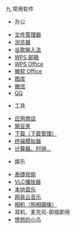 九.常用软件
* 办公
 - [文件管理器](https://github.com/openthos/userguide-analysis/blob/master/soft/%E6%96%87%E4%BB%B6%E7%AE%A1%E7%90%86%E5%99%A8.md)
 - [浏览器](https://github.com/openthos/userguide-analysis/blob/master/soft/%E6%B5%8F%E8%A7%88%E5%99%A8.md)
 - [谷歌输入法](https://github.com/openthos/userguide-analysis/blob/master/soft/%E8%B0%B7%E6%AD%8C%E8%BE%93%E5%85%A5%E6%B3%95_%E4%BD%BF%E7%94%A8%E6%89%8B%E5%86%8C.md)
 - [WPS 邮箱](https://github.com/openthos/community-analysis/blob/master/using-instractions/WPS%20%E9%82%AE%E7%AE%B1.md)
 - [WPS Office](https://github.com/openthos/community-analysis/blob/master/using-instractions/wps.md)
 - [微软 Office](https://github.com/openthos/userguide-analysis/blob/master/Office/%E5%BE%AE%E8%BD%AF%20Office.md)
 - [图库](https://github.com/openthos/app-testing-results/blob/master/APP_USER/%E5%9B%BE%E5%BA%93_%E4%BD%BF%E7%94%A8%E6%89%8B%E5%86%8C.md)
 - [微信](https://github.com/openthos/community-analysis/blob/master/using-instractions/%E5%BE%AE%E4%BF%A1.md)
 - [QQ](https://github.com/openthos/community-analysis/blob/master/using-instractions/QQ.md)

* 工具
 - [应用商店](https://github.com/openthos/appstore-ota-analysis/blob/master/AppStore%E4%BD%BF%E7%94%A8%E8%AF%B4%E6%98%8E.md)
 - [豌豆夹](https://github.com/openthos/app-testing-results/blob/master/APP_USER/%E8%B1%8C%E8%B1%86%E5%A4%B9_%E4%BD%BF%E7%94%A8%E6%89%8B%E5%86%8C.md)
 - [下载（下载管理）](https://github.com/openthos/community-analysis/blob/master/using-instractions/%E4%B8%8B%E8%BD%BD.md)
 - [终端模拟器](https://github.com/openthos/multiwin-analysis/blob/master/doc/lb/OtoTernminal%E4%BD%BF%E7%94%A8%E6%89%8B%E5%86%8C.md)
 - [计算器、时钟...](https://github.com/openthos/app-testing-results/blob/master/APP_USER/%E8%AE%A1%E7%AE%97%E5%99%A8%E3%80%81%E6%97%A5%E5%8E%86%E3%80%81%E6%97%B6%E9%92%9F_%E4%BD%BF%E7%94%A8%E6%96%B9%E5%BC%8F.md)

* 娱乐
 - [泰捷视频](https://github.com/openthos/app-testing-results/blob/master/APP_USER/%E6%B3%B0%E6%8D%B7%E8%A7%86%E9%A2%91_%E4%BD%BF%E7%94%A8%E6%89%8B%E5%86%8C.md)
 - [VLC播放器](https://github.com/openthos/app-testing-results/blob/master/APP_USER/VLC_%E4%BD%BF%E7%94%A8%E6%89%8B%E5%86%8C.md)
 - [本地音乐](https://github.com/openthos/app-testing-results/blob/master/APP_USER/%E9%9F%B3%E4%B9%90_%E4%BD%BF%E7%94%A8%E6%89%8B%E5%86%8C.md)
 - [网易云音乐](https://github.com/openthos/app-testing-results/blob/master/APP_USER/%E7%BD%91%E6%98%93%E4%BA%91%E9%9F%B3%E4%B9%90_%E4%BD%BF%E7%94%A8%E6%89%8B%E5%86%8C.md)  
 - [相机（照相摄像）](https://github.com/openthos/community-analysis/blob/master/using-instractions/%E7%9B%B8%E6%9C%BA.md)
 - 耳机、麦克风-即插即用
 - [愤怒的小鸟](https://github.com/openthos/app-testing-results/blob/master/APP_USER/%E6%84%A4%E6%80%92%E7%9A%84%E5%B0%8F%E9%B8%9F_%E4%BD%BF%E7%94%A8%E6%89%8B%E5%86%8C.md)
